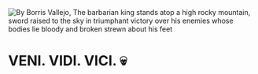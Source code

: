 <img alt='By Borris Vallejo, The barbarian king stands atop a high rocky mountain, sword raised to the sky in triumphant victory over his enemies whose bodies lie bloody and broken strewn about his feet' src='https://github.com/f3mm3ph1l3/f3mm3ph1l3/assets/152091174/6dd12900-86ea-44c9-a836-7c42cff81002'>
<h1>
  VENI. VIDI. VICI. 💀
</h1>
<!---
f3mm3ph1l3/f3mm3ph1l3 is a ✨ special ✨ repository because its `README.md` (this file) appears on your GitHub profile.
You can click the Preview link to take a look at your changes.
--->
